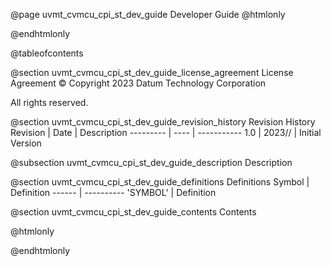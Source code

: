 @page uvmt_cvmcu_cpi_st_dev_guide Developer Guide
@htmlonly
<div class="autonumbering">
@endhtmlonly


@tableofcontents


@section uvmt_cvmcu_cpi_st_dev_guide_license_agreement License Agreement
© Copyright 2023 Datum Technology Corporation

All rights reserved.


@section uvmt_cvmcu_cpi_st_dev_guide_revision_history Revision History
Revision  | Date | Description
--------- | ---- | -----------
1.0 | 2023// | Initial Version

@subsection uvmt_cvmcu_cpi_st_dev_guide_description Description


@section uvmt_cvmcu_cpi_st_dev_guide_definitions Definitions
Symbol | Definition
------ | ----------
 'SYMBOL' | Definition


@section uvmt_cvmcu_cpi_st_dev_guide_contents Contents


@htmlonly
</div>
@endhtmlonly